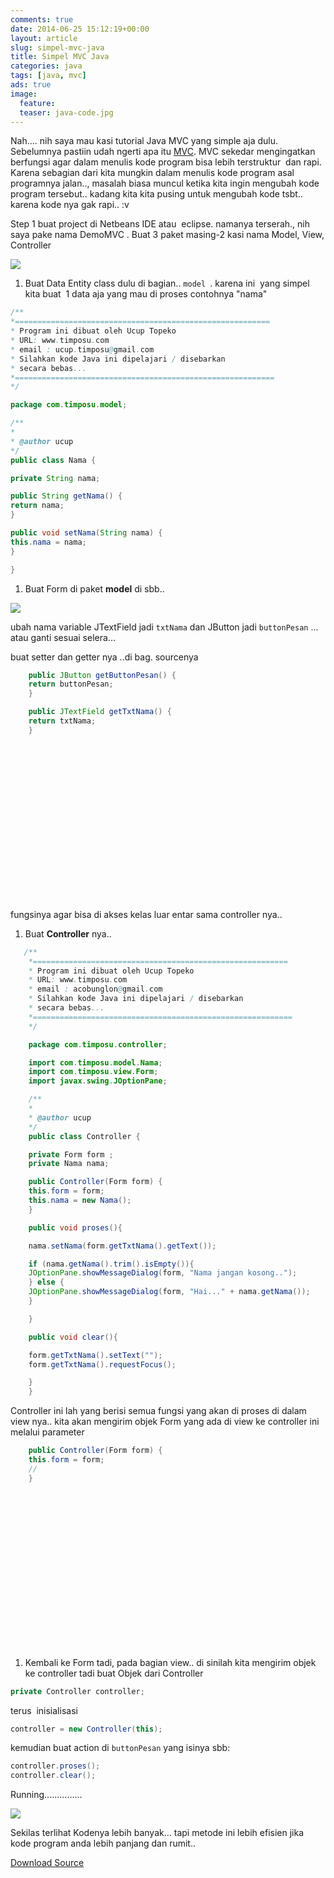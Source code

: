 ```yaml
---
comments: true
date: 2014-06-25 15:12:19+00:00
layout: article
slug: simpel-mvc-java
title: Simpel MVC Java
categories: java
tags: [java, mvc]
ads: true
image:
  feature:
  teaser: java-code.jpg
---
```


Nah.... nih saya mau kasi tutorial Java MVC yang simple aja dulu. Sebelumnya pastiin udah ngerti apa itu [MVC](http://timposu.com/apa-itu-mvc/). MVC sekedar mengingatkan berfungsi agar dalam menulis kode program bisa lebih terstruktur  dan rapi. Karena sebagian dari kita mungkin dalam menulis kode program asal programnya jalan.., masalah biasa muncul ketika kita ingin mengubah kode program tersebut.. kadang kita kita pusing untuk mengubah kode tsbt.. karena kode nya gak rapi.. :v

Step 1 buat project di Netbeans IDE atau  eclipse. namanya terserah., nih saya pake nama DemoMVC . Buat 3 paket masing-2 kasi nama Model, View, Controller

![](http://i713.photobucket.com/albums/ww134/upamisterlobal/timposu/mvc1_zps0e86ea72.png)





  1. Buat Data Entity class dulu di bagian.. `model `. karena ini  yang simpel kita buat  1 data aja yang mau di proses contohnya "nama"




```java
/**
*=========================================================
* Program ini dibuat oleh Ucup Topeko
* URL: www.timposu.com
* email : ucup.timposu@gmail.com
* Silahkan kode Java ini dipelajari / disebarkan
* secara bebas...
*==========================================================
*/

package com.timposu.model;

/**
*
* @author ucup
*/
public class Nama {

private String nama;

public String getNama() {
return nama;
}

public void setNama(String nama) {
this.nama = nama;
}

}
```

1. Buat Form di paket **model** di sbb..



![](http://i713.photobucket.com/albums/ww134/upamisterlobal/timposu/mvc1_zps36d2e23d.png)

ubah nama variable JTextField jadi `txtNama` dan JButton jadi `buttonPesan` ... atau ganti sesuai selera...

buat setter dan getter nya ..di bag. sourcenya


```java
    public JButton getButtonPesan() {
    return buttonPesan;
    }

    public JTextField getTxtNama() {
    return txtNama;
    }
```

<center><script async src="//pagead2.googlesyndication.com/pagead/js/adsbygoogle.js"></script><!-- BOX--><ins class="adsbygoogle"  style="display:inline-block;width:300px;height:250px" data-ad-client="ca-pub-4504493660273886" data-ad-slot="1638134271"></ins><script>(adsbygoogle = window.adsbygoogle || []).push({});</script></center>


fungsinya agar bisa di akses kelas luar entar sama controller nya..





  1. Buat **Controller** nya..


```java
   /**
    *=========================================================
    * Program ini dibuat oleh Ucup Topeko
    * URL: www.timposu.com
    * email : acobunglon@gmail.com
    * Silahkan kode Java ini dipelajari / disebarkan
    * secara bebas...
    *==========================================================
    */

    package com.timposu.controller;

    import com.timposu.model.Nama;
    import com.timposu.view.Form;
    import javax.swing.JOptionPane;

    /**
    *
    * @author ucup
    */
    public class Controller {

    private Form form ;
    private Nama nama;

    public Controller(Form form) {
    this.form = form;
    this.nama = new Nama();
    }

    public void proses(){

    nama.setNama(form.getTxtNama().getText());

    if (nama.getNama().trim().isEmpty()){
    JOptionPane.showMessageDialog(form, "Nama jangan kosong..");
    } else {
    JOptionPane.showMessageDialog(form, "Hai..." + nama.getNama());
    }

    }

    public void clear(){

    form.getTxtNama().setText("");
    form.getTxtNama().requestFocus();

    }
    }
```



Controller ini lah yang berisi semua fungsi yang akan di proses di dalam view nya..
kita akan mengirim objek Form yang ada di view ke controller ini melalui parameter


```java
    public Controller(Form form) {
    this.form = form;
    //
    }
```





<center><script async src="//pagead2.googlesyndication.com/pagead/js/adsbygoogle.js"></script><!-- BOX--><ins class="adsbygoogle"  style="display:inline-block;width:300px;height:250px" data-ad-client="ca-pub-4504493660273886" data-ad-slot="1638134271"></ins><script>(adsbygoogle = window.adsbygoogle || []).push({});</script></center>


  1. Kembali ke Form tadi, pada bagian view.. di sinilah kita mengirim objek ke controller tadi buat Objek dari Controller

```java
private Controller controller;
```



terus  inisialisasi

```java
controller = new Controller(this);
```


kemudian buat action di `buttonPesan` yang isinya sbb:

```java
controller.proses();
controller.clear();
```



Running...............

![](http://i713.photobucket.com/albums/ww134/upamisterlobal/timposu/mvc1_zpsfd4f6ea8.png)

Sekilas terlihat Kodenya lebih banyak... tapi metode ini lebih efisien jika kode program anda lebih panjang dan rumit..

[Download Source](http://www.4shared.com/zip/mvfIjlrPba/DemoMVC.html?)
